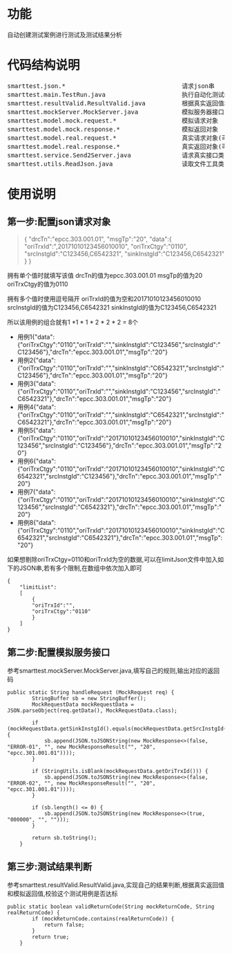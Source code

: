 # 功能
自动创建测试案例进行测试及测试结果分析

# 代码结构说明
<pre>
smarttest.json.*                                请求json串
smarttest.main.TestRun.java                     执行自动化测试的入口类
smarttest.resultValid.ResultValid.java          根据真实返回值和模拟返回值,校验这个测试用例是否达标
smarttest.mockServer.MockServer.java            模拟服务器接口,自定义规则,返回命中的返回码集合
smarttest.model.mock.request.*                  模拟请求对象
smarttest.model.mock.response.*                 模拟返回对象
smarttest.model.real.request.*                  真实请求对象(可引入maven jar代替)
smarttest.model.real.response.*                 真实返回对象(可引入maven jar代替)
smarttest.service.Send2Server.java              请求真实接口类
smarttest.utils.ReadJson.java                   读取文件工具类
</pre>

# 使用说明
## 第一步:配置json请求对象
> {
"drcTn":"epcc.303.001.01",
"msgTp":"20",
"data":{
		"oriTrxId":",20171010123456010010",
		"oriTrxCtgy":"0110",
		"srcInstgId":"C123456,C6542321",
		"sinkInstgId":"C123456,C6542321"
		}
}


拥有单个值时就填写该值
drcTn的值为epcc.303.001.01
msgTp的值为20
oriTrxCtgy的值为0110

拥有多个值时使用逗号隔开
oriTrxId的值为空和20171010123456010010
srcInstgId的值为C123456,C6542321
sinkInstgId的值为C123456,C6542321

所以该用例的组合就有1 \*1 \* 1 \* 2 \* 2 \* 2 = 8个

- 用例1{"data":{"oriTrxCtgy":"0110","oriTrxId":"","sinkInstgId":"C123456","srcInstgId":"C123456"},"drcTn":"epcc.303.001.01","msgTp":"20"}
- 用例2{"data":{"oriTrxCtgy":"0110","oriTrxId":"","sinkInstgId":"C6542321","srcInstgId":"C123456"},"drcTn":"epcc.303.001.01","msgTp":"20"}
- 用例3{"data":{"oriTrxCtgy":"0110","oriTrxId":"","sinkInstgId":"C123456","srcInstgId":"C6542321"},"drcTn":"epcc.303.001.01","msgTp":"20"}
- 用例4{"data":{"oriTrxCtgy":"0110","oriTrxId":"","sinkInstgId":"C6542321","srcInstgId":"C6542321"},"drcTn":"epcc.303.001.01","msgTp":"20"}
- 用例5{"data":{"oriTrxCtgy":"0110","oriTrxId":"20171010123456010010","sinkInstgId":"C123456","srcInstgId":"C123456"},"drcTn":"epcc.303.001.01","msgTp":"20"}
- 用例6{"data":{"oriTrxCtgy":"0110","oriTrxId":"20171010123456010010","sinkInstgId":"C6542321","srcInstgId":"C123456"},"drcTn":"epcc.303.001.01","msgTp":"20"}
- 用例7{"data":{"oriTrxCtgy":"0110","oriTrxId":"20171010123456010010","sinkInstgId":"C123456","srcInstgId":"C6542321"},"drcTn":"epcc.303.001.01","msgTp":"20"}
- 用例8{"data":{"oriTrxCtgy":"0110","oriTrxId":"20171010123456010010","sinkInstgId":"C6542321","srcInstgId":"C6542321"},"drcTn":"epcc.303.001.01","msgTp":"20"}

如果想剔除oriTrxCtgy=0110和oriTrxId为空的数据,可以在limitJson文件中加入如下的JSON串,若有多个限制,在数组中依次加入即可

```
{
	"limitList":
	[
		{
		"oriTrxId":"",
		"oriTrxCtgy":"0110"
		}
	]
}
```


## 第二步:配置模拟服务接口

参考smarttest.mockServer.MockServer.java,填写自己的规则,输出对应的返回码
```
public static String handleRequest (MockRequest req) {
		StringBuffer sb = new StringBuffer();
		MockRequestData mockRequestData = JSON.parseObject(req.getData(), MockRequestData.class);
		
		if (mockRequestData.getSinkInstgId().equals(mockRequestData.getSrcInstgId())) {
			sb.append(JSON.toJSONString(new MockResponse<>(false, "ERROR-01", "", new MockResponseResult("", "20", "epcc.301.001.01"))));
		}
		
		if (StringUtils.isBlank(mockRequestData.getOriTrxId())) {
			sb.append(JSON.toJSONString(new MockResponse<>(false, "ERROR-02", "", new MockResponseResult("", "20", "epcc.301.001.01"))));
		}
		
		if (sb.length() <= 0) {
			sb.append(JSON.toJSONString(new MockResponse<>(true, "000000", "", "")));
		}
		
		return sb.toString();
	}
```

## 第三步:测试结果判断
参考smarttest.resultValid.ResultValid.java,实现自己的结果判断,根据真实返回值和模拟返回值,校验这个测试用例是否达标

```
public static boolean validReturnCode(String mockReturnCode, String realReturnCode) {
		if (mockReturnCode.contains(realReturnCode)) {
			return false;
		}
		return true;
	}

```

